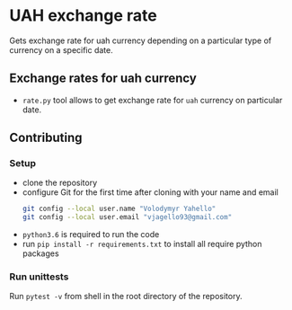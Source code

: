 # UAH exchange rate
Gets exchange rate for uah currency depending on a particular type of currency on a specific date.

## Exchange rates for uah currency
- `rate.py` tool allows to get exchange rate for `uah` currency on particular date.
## Contributing

### Setup
- clone the repository
- configure Git for the first time after cloning with your name and email
  ```bash
  git config --local user.name "Volodymyr Yahello"
  git config --local user.email "vjagello93@gmail.com"
  ```
- `python3.6` is required to run the code
- run `pip install -r requirements.txt` to install all require python packages

### Run unittests
Run `pytest -v` from shell in the root directory of the repository.